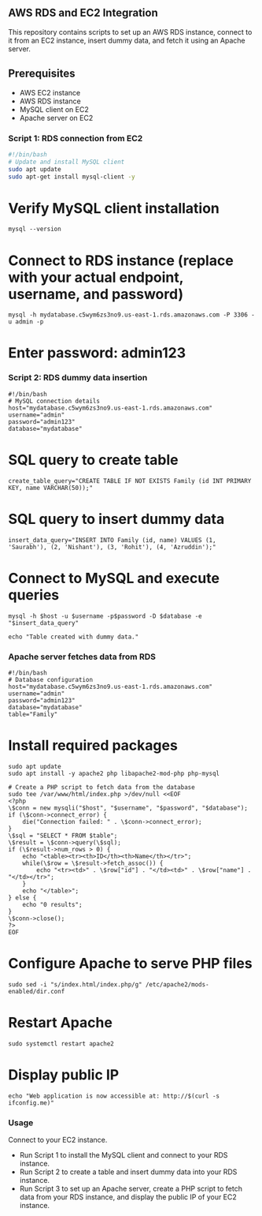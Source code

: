 
## AWS RDS and EC2 Integration

This repository contains scripts to set up an AWS RDS instance, connect to it from an EC2 instance, insert dummy data, and fetch it using an Apache server.
## Prerequisites

- AWS EC2 instance
- AWS RDS instance
- MySQL client on EC2
- Apache server on EC2

### Script 1: RDS connection from EC2

```bash
#!/bin/bash
# Update and install MySQL client
sudo apt update
sudo apt-get install mysql-client -y
```

# Verify MySQL client installation
```mysql --version```

# Connect to RDS instance (replace with your actual endpoint, username, and password)
```mysql -h mydatabase.c5wym6zs3no9.us-east-1.rds.amazonaws.com -P 3306 -u admin -p```
# Enter password: admin123

### Script 2: RDS dummy data insertion
```
#!/bin/bash
# MySQL connection details
host="mydatabase.c5wym6zs3no9.us-east-1.rds.amazonaws.com"
username="admin"
password="admin123"
database="mydatabase"
```
# SQL query to create table
`create_table_query="CREATE TABLE IF NOT EXISTS Family (id INT PRIMARY KEY, name VARCHAR(50));"`

# SQL query to insert dummy data
`insert_data_query="INSERT INTO Family (id, name) VALUES (1, 'Saurabh'), (2, 'Nishant'), (3, 'Rohit'), (4, 'Azruddin');"`

# Connect to MySQL and execute queries
```mysql -h $host -u $username -p$password -D $database -e "$create_table_query" && \
mysql -h $host -u $username -p$password -D $database -e "$insert_data_query"

echo "Table created with dummy data."
```
### Apache server fetches data from RDS
```
#!/bin/bash
# Database configuration
host="mydatabase.c5wym6zs3no9.us-east-1.rds.amazonaws.com"
username="admin"
password="admin123"
database="mydatabase"
table="Family"
```
# Install required packages
```
sudo apt update
sudo apt install -y apache2 php libapache2-mod-php php-mysql

# Create a PHP script to fetch data from the database
sudo tee /var/www/html/index.php >/dev/null <<EOF
<?php
\$conn = new mysqli("$host", "$username", "$password", "$database");
if (\$conn->connect_error) {
    die("Connection failed: " . \$conn->connect_error);
}
\$sql = "SELECT * FROM $table";
\$result = \$conn->query(\$sql);
if (\$result->num_rows > 0) {
    echo "<table><tr><th>ID</th><th>Name</th></tr>";
    while(\$row = \$result->fetch_assoc()) {
        echo "<tr><td>" . \$row["id"] . "</td><td>" . \$row["name"] . "</td></tr>";
    }
    echo "</table>";
} else {
    echo "0 results";
}
\$conn->close();
?>
EOF
```
# Configure Apache to serve PHP files
`sudo sed -i "s/index.html/index.php/g" /etc/apache2/mods-enabled/dir.conf`

# Restart Apache
`sudo systemctl restart apache2`

# Display public IP
`echo "Web application is now accessible at: http://$(curl -s ifconfig.me)"`

### Usage
Connect to your EC2 instance.
- Run Script 1 to install the MySQL client and connect to your RDS instance.
- Run Script 2 to create a table and insert dummy data into your RDS instance.
- Run Script 3 to set up an Apache server, create a PHP script to fetch data from your RDS instance, and display the public IP of your 
  EC2 instance.
